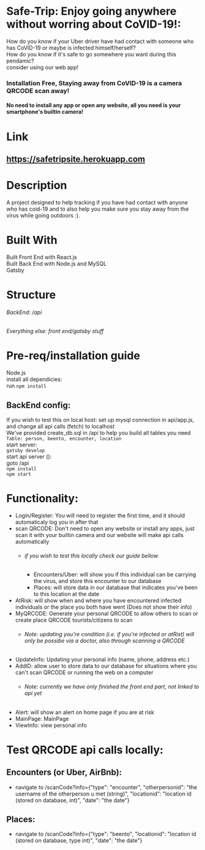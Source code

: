 # Safe-Trip: Enjoy going anywhere without worring about CoVID-19!:
How do you know if your Uber driver have had contact with someone who has CoVID-19 or maybe is infected himself/herself? <br />
How do you know if it's safe to go somewhere you want during this pendamic? <br />
consider using our web app!
### Installation Free, Staying away from CoVID-19 is a camera QRCODE scan away!
#### No need to install any app or open any website, all you need is your smartphone's builtin camera!

# Link
## https://safetripsite.herokuapp.com
# Description

A project designed to help tracking if you have had contact with anyone who has coid-19 and to also help you make sure you stay away from the virus while going outdoors :).

# Built With
Built Front End with React.js <br/>
Built Back End with Node.js and MySQL <br />
Gatsby

# Structure
###### BackEnd: /api <br/>
###### Everything else: front end/gatsby stuff

# Pre-req/installation guide
Node.js <br/>
install all dependicies: <br />
 run `npm install`
 ## BackEnd config:
 If you wish to test this on local host:
 set up mysql connection in api/app.js, and change all api calls (fetch) to localhost\
We've provided create_db.sql in /api to help you build all tables you need <br />
`Table: person, beento, encounter, location` <br/>
start server: <br/>
`gatsby develop` <br />
start api server (): <br/>
goto /api  <br/>
`npm install` <br/>
`npm start`

# Functionality:
  - Login/Register: You will need to register the first time, and it should automaticaly log you in after that
  - scan QRCODE: Don't need to open any website or install any apps, just scan it with your builtin camera and our website will make api calls automatically
    - ######  if you wish to test this locally check our guide bellow
      - Encounters/Uber: will show you if this individual can be carrying the virus, and store this encounter to our database
      - Places: will store data in our database that indicates you've been to this location at the date
  - AtRisk: will show when and where you have encountered infected individuals or the place you both have went (Does not show their info)
  - MyQRCODE: Generate your personal QRCODE to allow others to scan or create place QRCODE tourists/citizens to scan
    - ###### Note: updating you're condition (i.e. if you're infected or atRist) will only be possibe via a doctor, also through scanning a QRCODE
  - UpdateInfo: Updating your personal info (name, phone, address etc.)
  - AddID: allow user to store data to our database for situations where you can't scan QRCODE or running the web on a computer
    - ###### Note: currently we have only finished the front end part, not linked to api yet
  - Alert: will show an alert on home page if you are at risk
  - MainPage: MainPage
  - ViewInfo: view personal info

# Test QRCODE api calls locally:
## Encounters (or Uber, AirBnb):
 - navigate to /scanCode?info={"type": "encounter", "otherpersonid": "the username of the otherperson u met (string)", "locationid": "location id (stored on database, int)", "date": "the date"}
## Places:
 - navigate to /scanCode?info={"type": "beento", "locationid": "location id (stored on database, type int)", "date": "the date"}

